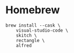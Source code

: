 # Homebrew

```
brew install --cask \
    visual-studio-code \
    skitch \
    rectangle \
    alfred
```
